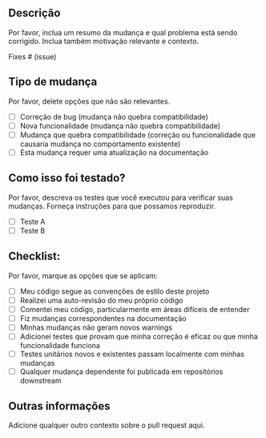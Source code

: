 ## Descrição
Por favor, inclua um resumo da mudança e qual problema está sendo corrigido. Inclua também motivação relevante e contexto.

Fixes # (issue)

## Tipo de mudança
Por favor, delete opções que não são relevantes.

- [ ] Correção de bug (mudança não quebra compatibilidade)
- [ ] Nova funcionalidade (mudança não quebra compatibilidade)
- [ ] Mudança que quebra compatibilidade (correção ou funcionalidade que causaria mudança no comportamento existente)
- [ ] Esta mudança requer uma atualização na documentação

## Como isso foi testado?
Por favor, descreva os testes que você executou para verificar suas mudanças. Forneça instruções para que possamos reproduzir.

- [ ] Teste A
- [ ] Teste B

## Checklist:
Por favor, marque as opções que se aplicam:

- [ ] Meu código segue as convenções de estilo deste projeto
- [ ] Realizei uma auto-revisão do meu próprio código
- [ ] Comentei meu código, particularmente em áreas difíceis de entender
- [ ] Fiz mudanças correspondentes na documentação
- [ ] Minhas mudanças não geram novos warnings
- [ ] Adicionei testes que provam que minha correção é eficaz ou que minha funcionalidade funciona
- [ ] Testes unitários novos e existentes passam localmente com minhas mudanças
- [ ] Qualquer mudança dependente foi publicada em repositórios downstream

## Outras informações
Adicione qualquer outro contexto sobre o pull request aqui. 